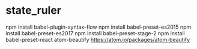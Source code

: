 # state_ruler

npm install babel-plugin-syntax-flow
npm install babel-preset-es2015
npm install babel-preset-es2017
npm install babel-preset-stage-2
npm install babel-preset-react
atom-beautify https://atom.io/packages/atom-beautify
